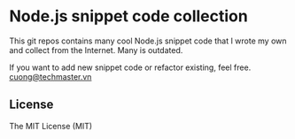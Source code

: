 Node.js snippet code collection
===========================
This git repos contains many cool Node.js snippet code that I wrote my own and 
collect from the Internet. Many is outdated.

If you want to add new snippet code or refactor existing, feel free.
cuong@techmaster.vn

## License

The MIT License (MIT)